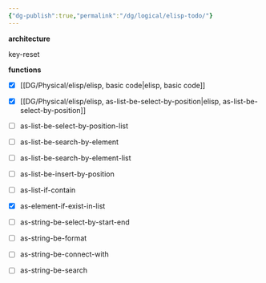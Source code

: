 ```yaml
---
{"dg-publish":true,"permalink":"/dg/logical/elisp-todo/"}
---
```



**architecture**

key-reset

**functions**


- [x] [[DG/Physical/elisp/elisp, basic code\|elisp, basic code]]
- [x] [[DG/Physical/elisp/elisp, as-list-be-select-by-position\|elisp, as-list-be-select-by-position]]
- [ ] as-list-be-select-by-position-list
- [ ] as-list-be-search-by-element
- [ ] as-list-be-search-by-element-list
- [ ] as-list-be-insert-by-position
- [ ] as-list-if-contain

- [x] as-element-if-exist-in-list

- [ ] as-string-be-select-by-start-end
- [ ] as-string-be-format
- [ ] as-string-be-connect-with
- [ ] as-string-be-search
